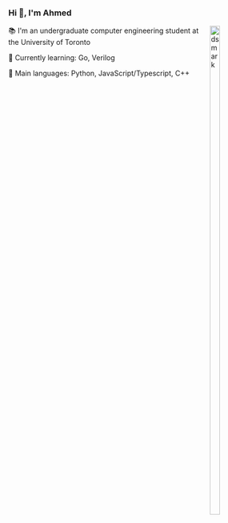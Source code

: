 ### Hi 👋, I'm Ahmed


<img alt="dsmark" align="right"  height="50%" width="20%" src="https://c.tenor.com/NzrqQHFBVz8AAAAj/kitty-transparent.gif">


📚 I'm an undergraduate computer engineering student at the University of Toronto

🌱 Currently learning: Go, Verilog 

🌟 Main languages: Python, JavaScript/Typescript, C++


  
